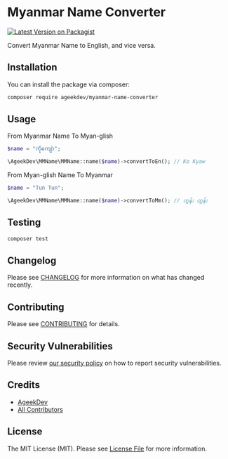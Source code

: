 # Myanmar Name Converter

[![Latest Version on Packagist](https://img.shields.io/packagist/v/ageekdev/myanmar-name-converter.svg?style=flat-square)](https://packagist.org/packages/ageekdev/myanmar-name-converter)

Convert Myanmar Name to English, and vice versa.

## Installation

You can install the package via composer:

```bash
composer require ageekdev/myanmar-name-converter
```

## Usage

From Myanmar Name To Myan-glish

```php
$name = "ကိုကျော်";

\AgeekDev\MMName\MMName::name($name)->convertToEn(); // Ko Kyaw
```

From Myan-glish Name To Myanmar

```php
$name = "Tun Tun";

\AgeekDev\MMName\MMName::name($name)->convertToMm(); // ထွန်း ထွန်း
```

## Testing

```bash
composer test
```

## Changelog

Please see [CHANGELOG](CHANGELOG.md) for more information on what has changed recently.

## Contributing

Please see [CONTRIBUTING](CONTRIBUTING.md) for details.

## Security Vulnerabilities

Please review [our security policy](../../security/policy) on how to report security vulnerabilities.

## Credits

- [AgeekDev](https://github.com/AgeekDev)
- [All Contributors](../../contributors)

## License

The MIT License (MIT). Please see [License File](LICENSE.md) for more information.
